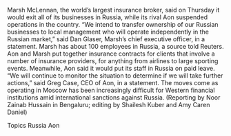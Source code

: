 Marsh McLennan, the world’s largest insurance broker, said on Thursday it would exit all of its businesses in Russia, while its rival Aon suspended operations in the country.
“We intend to transfer ownership of our Russian businesses to local management who will operate independently in the Russian market,” said Dan Glaser, Marsh’s chief executive officer, in a statement.
Marsh has about 100 employees in Russia, a source told Reuters.
Aon and Marsh put together insurance contracts for clients that involve a number of insurance providers, for anything from airlines to large sporting events.
Meanwhile, Aon said it would put its staff in Russia on paid leave.
“We will continue to monitor the situation to determine if we will take further actions,” said Greg Case, CEO of Aon, in a statement.
The moves come as operating in Moscow has been increasingly difficult for Western financial institutions amid international sanctions against Russia.
(Reporting by Noor Zainab Hussain in Bengaluru; editing by Shailesh Kuber and Amy Caren Daniel)

Topics
Russia
Aon
